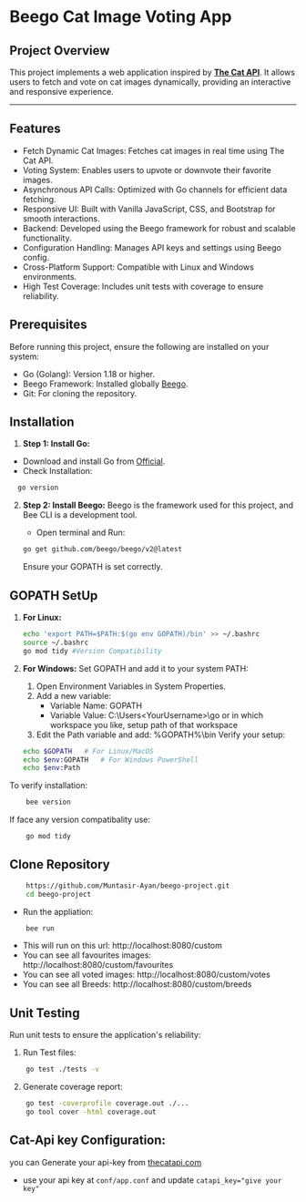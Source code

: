 # Beego Cat Image Voting App
## Project Overview
This project implements a web application inspired by [**The Cat API**](https://thecatapi.com/). It allows users to fetch and vote on cat images dynamically, providing an interactive and responsive experience.  

---

## Features

- Fetch Dynamic Cat Images: Fetches cat images in real time using The Cat API.
- Voting System: Enables users to upvote or downvote their favorite images.
- Asynchronous API Calls: Optimized with Go channels for efficient data fetching.
- Responsive UI: Built with Vanilla JavaScript, CSS, and Bootstrap for smooth interactions.
- Backend: Developed using the Beego framework for robust and scalable functionality.
- Configuration Handling: Manages API keys and settings using Beego config.
- Cross-Platform Support: Compatible with Linux and Windows environments.
- High Test Coverage: Includes unit tests with coverage to ensure reliability.


## Prerequisites
Before running this project, ensure the following are installed on your system:
- Go (Golang): Version 1.18 or higher.
- Beego Framework: Installed globally [Beego](https://beego.wiki/docs/install/install/).
- Git: For cloning the repository.


## Installation

1. **Step 1: Install Go:**
- Download and install Go from [Official](https://go.dev/dl/).
- Check Installation:
 ```bash
   go version
```

2. **Step 2: Install Beego:**
    Beego is the framework used for this project, and Bee CLI is a development tool.
    - Open terminal and Run: 
    ```bash
    go get github.com/beego/beego/v2@latest
    ```

    Ensure your GOPATH is set correctly.

## GOPATH SetUp
1. **For Linux:**
    ```bash
    echo 'export PATH=$PATH:$(go env GOPATH)/bin' >> ~/.bashrc
    source ~/.bashrc
    go mod tidy #Version Compatibility
    ```

2. **For Windows:**
     Set GOPATH and add it to your system PATH:
    1. Open Environment Variables in System Properties.
    2. Add a new variable:
        - Variable Name: GOPATH
        - Variable Value: C:\Users\<YourUsername>\go or in which workspace you like, setup path of that workspace
    3. Edit the Path variable and add: %GOPATH%\bin Verify your setup:

     ```bash
    echo $GOPATH   # For Linux/MacOS
    echo $env:GOPATH   # For Windows PowerShell
    echo $env:Path 
    ```
To verify installation:

```bash
    bee version
```

If face any version compatibality use:
```bash
    go mod tidy
```


## Clone Repository
```bash
    https://github.com/Muntasir-Ayan/beego-project.git
    cd beego-project
```
- Run the appliation:
```bash
    bee run
``` 
- This will run on this url: http://localhost:8080/custom
- You can see all favourites images: http://localhost:8080/custom/favourites
- You can see all voted images: http://localhost:8080/custom/votes
- You can see all Breeds: http://localhost:8080/custom/breeds

## Unit Testing
Run unit tests to ensure the application's reliability:
1. Run Test files: 
```bash
    go test ./tests -v
``` 
2. Generate coverage report: 
```bash
    go test -coverprofile coverage.out ./...
    go tool cover -html coverage.out
``` 

## Cat-Api key Configuration:
you can Generate your api-key from [thecatapi.com](https://thecatapi.com/)

- use your api key at  `conf/app.conf` and update `catapi_key="give your key"`